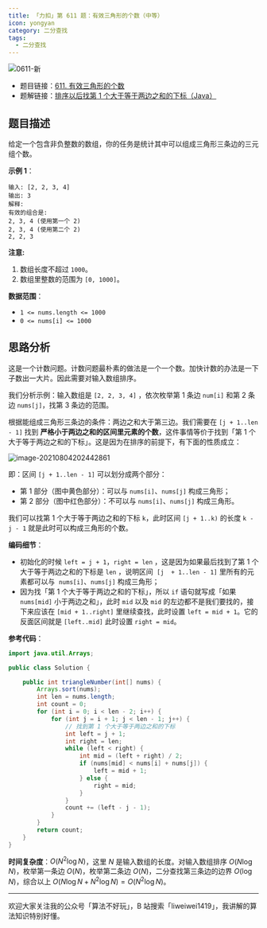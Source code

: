 ```yaml
---
title: 「力扣」第 611 题：有效三角形的个数（中等）
icon: yongyan
category: 二分查找
tags:
  - 二分查找
---
```


![0611-新](https://tva1.sinaimg.cn/large/008i3skNgy1gx8wdkqf89j30p00anwf0.jpg)

+ 题目链接：[611. 有效三角形的个数](https://leetcode-cn.com/problems/valid-triangle-number/)
+ 题解链接：[排序以后找第 1 个大于等于两边之和的下标（Java）](https://leetcode-cn.com/problems/valid-triangle-number/solution/er-fen-cha-zhao-python-dai-ma-java-dai-ma-by-liwei/)


## 题目描述

给定一个包含非负整数的数组，你的任务是统计其中可以组成三角形三条边的三元组个数。

**示例 1**：

```
输入: [2, 2, 3, 4]
输出: 3
解释:
有效的组合是: 
2, 3, 4 (使用第一个 2)
2, 3, 4 (使用第二个 2)
2, 2, 3
```

**注意:**

1. 数组长度不超过 `1000`。
2. 数组里整数的范围为 `[0, 1000]`。

**数据范围**：

- `1 <= nums.length <= 1000`
- `0 <= nums[i] <= 1000`

## 思路分析


这是一个计数问题。计数问题最朴素的做法是一个一个数。加快计数的办法是一下子数出一大片。因此需要对输入数组排序。

我们分析示例：输入数组是 `[2, 2, 3, 4]` ，依次枚举第 1 条边 `num[i]` 和第 2 条边 `nums[j]`，找第 3 条边的范围。

根据能组成三角形三条边的条件：两边之和大于第三边。我们需要在 `[j + 1..len - 1]` 找到 **严格小于两边之和的区间里元素的个数**，这件事情等价于找到「第 1 个大于等于两边之和的下标」。这是因为在排序的前提下，有下面的性质成立：

![image-20210804202442861](https://p3-juejin.byteimg.com/tos-cn-i-k3u1fbpfcp/c26162d0d4c147fea3fcaeb919e5c478~tplv-k3u1fbpfcp-zoom-1.image)

即：区间 `[j + 1..len - 1]` 可以划分成两个部分：

+ 第 1 部分（图中黄色部分）：可以与 `nums[i]`、`nums[j]` 构成三角形；
+ 第 2 部分（图中红色部分）：不可以与 `nums[i]`、`nums[j]` 构成三角形。

我们可以找第 1 个大于等于两边之和的下标 `k`，此时区间 `[j + 1..k)` 的长度 `k - j - 1` 就是此时可以构成三角形的个数。

**编码细节**：

+ 初始化的时候 `left = j + 1`，`right = len` ，这是因为如果最后找到了第 1 个大于等于两边之和的下标是 `len` ，说明区间  `[j  + 1..len - 1]` 里所有的元素都可以与  `nums[i]`、`nums[j]` 构成三角形；
+ 因为找「第 1 个大于等于两边之和的下标」，所以 `if` 语句就写成「如果 `nums[mid]` 小于两边之和」，此时 `mid` 以及 `mid` 的左边都不是我们要找的，接下来应该在 `[mid + 1..right]` 里继续查找，此时设置 `left = mid + 1`。它的反面区间就是 `[left..mid]` 此时设置 `right = mid`。

**参考代码**：


```java
import java.util.Arrays;

public class Solution {

    public int triangleNumber(int[] nums) {
        Arrays.sort(nums);
        int len = nums.length;
        int count = 0;
        for (int i = 0; i < len - 2; i++) {
            for (int j = i + 1; j < len - 1; j++) {
                // 找到第 1 个大于等于两边之和的下标
                int left = j + 1;
                int right = len;
                while (left < right) {
                    int mid = (left + right) / 2;
                    if (nums[mid] < nums[i] + nums[j]) {
                        left = mid + 1;
                    } else {
                        right = mid;
                    }
                }
                count += (left - j - 1);
            }
        }
        return count;
    }
}
```

**时间复杂度**：$O(N^2 \log N)$，这里 $N$ 是输入数组的长度。对输入数组排序 $O(N \log N)$，枚举第一条边 $O(N)$，枚举第二条边 $O(N)$，二分查找第三条边的边界 $O(\log N)$​，综合以上 $O(N \log N + N^2\log N) = O(N^2 \log N)$。

---

欢迎大家关注我的公众号「算法不好玩」，B 站搜索「liweiwei1419」，我讲解的算法知识特别好懂。